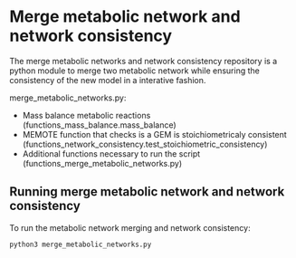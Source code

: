 # Merge metabolic network and network consistency

The merge metabolic networks and network consistency repository is a python module to merge two metabolic network while ensuring the consistency of the new model in a interative fashion.

merge_metabolic_networks.py:
- Mass balance metabolic reactions (functions_mass_balance.mass_balance)
- MEMOTE function that checks is a GEM is stoichiometricaly consistent (functions_network_consistency.test_stoichiometric_consistency)
- Additional functions necessary to run the script (functions_merge_metabolic_networks.py)


## Running merge metabolic network and network consistency

To run the metabolic network merging and network consistency:

```
python3 merge_metabolic_networks.py
```
